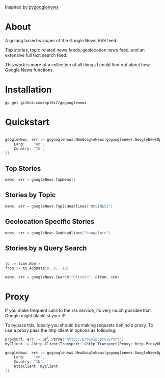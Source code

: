 Inspired by [pygooglenews](https://github.com/kotartemiy/pygooglenews)

# About

A golang based wrapper of the Google News RSS feed.

Top stories, topic related news feeds, geolocation news feed, and an extensive full text search feed.

This work is more of a collection of all things I could find out about how Google News functions.

# Installation

`go get github.com/spl0i7/gogooglenews`

# Quickstart

```go

googleNews, err := gogooglenews.NewGoogleNews(gogooglenews.GoogleNewsOpt{
    Lang:    "en",
    Country: "IN",
})

```

## Top Stories

```go
news, err = googleNews.TopNews()
```

## Stories by Topic

```go
news, err = googleNews.TopicHeadlines("BUSINESS")

```
## Geolocation Specific Stories

```go
news, err = googleNews.GeoHeadlines("bangalore")

```

## Stories by a Query Search

```go

to := time.Now()
from := to.AddDate(0, 0, -10)

news, err = googleNews.Search("Bitcoin", &from, &to)
```

# Proxy

If you make frequent calls to the rss service, its very much possible that Google might blacklist your IP.

To bypass this, ideally you should be making requests behind a proxy. To use a proxy pass the http client in options as following.

```go
proxyUrl, err := url.Parse("http://proxyIp:proxyPort")
myClient := &http.Client{Transport: &http.Transport{Proxy: http.ProxyURL(proxyUrl)}

googleNews, err := gogooglenews.NewGoogleNews(gogooglenews.GoogleNewsOpt{
    Lang:    "en",
    Country: "IN",
    HttpClient: myClient
})

```
